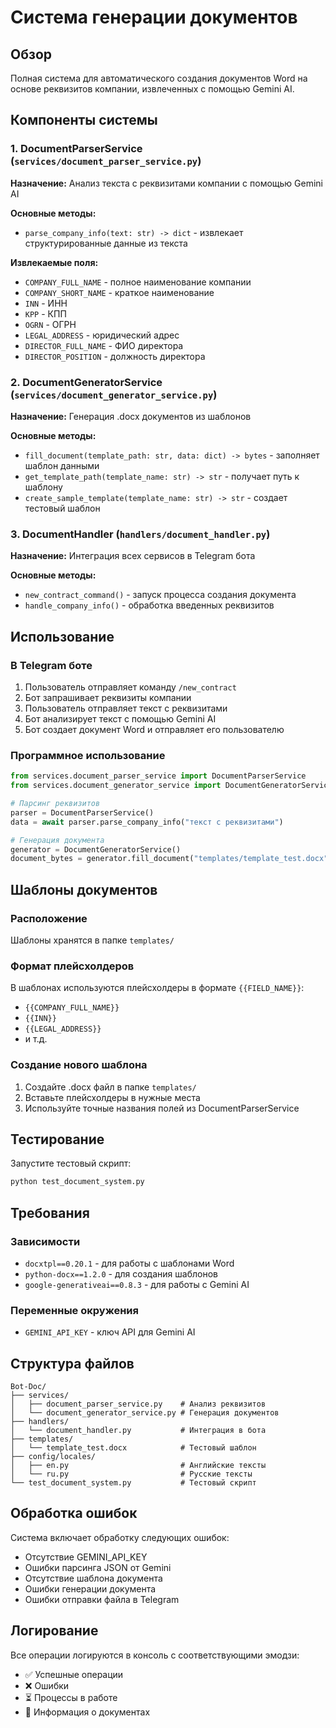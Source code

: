# Система генерации документов

## Обзор

Полная система для автоматического создания документов Word на основе реквизитов компании, извлеченных с помощью Gemini AI.

## Компоненты системы

### 1. DocumentParserService (`services/document_parser_service.py`)

**Назначение:** Анализ текста с реквизитами компании с помощью Gemini AI

**Основные методы:**
- `parse_company_info(text: str) -> dict` - извлекает структурированные данные из текста

**Извлекаемые поля:**
- `COMPANY_FULL_NAME` - полное наименование компании
- `COMPANY_SHORT_NAME` - краткое наименование
- `INN` - ИНН
- `KPP` - КПП
- `OGRN` - ОГРН
- `LEGAL_ADDRESS` - юридический адрес
- `DIRECTOR_FULL_NAME` - ФИО директора
- `DIRECTOR_POSITION` - должность директора

### 2. DocumentGeneratorService (`services/document_generator_service.py`)

**Назначение:** Генерация .docx документов из шаблонов

**Основные методы:**
- `fill_document(template_path: str, data: dict) -> bytes` - заполняет шаблон данными
- `get_template_path(template_name: str) -> str` - получает путь к шаблону
- `create_sample_template(template_name: str) -> str` - создает тестовый шаблон

### 3. DocumentHandler (`handlers/document_handler.py`)

**Назначение:** Интеграция всех сервисов в Telegram бота

**Основные методы:**
- `new_contract_command()` - запуск процесса создания документа
- `handle_company_info()` - обработка введенных реквизитов

## Использование

### В Telegram боте

1. Пользователь отправляет команду `/new_contract`
2. Бот запрашивает реквизиты компании
3. Пользователь отправляет текст с реквизитами
4. Бот анализирует текст с помощью Gemini AI
5. Бот создает документ Word и отправляет его пользователю

### Программное использование

```python
from services.document_parser_service import DocumentParserService
from services.document_generator_service import DocumentGeneratorService

# Парсинг реквизитов
parser = DocumentParserService()
data = await parser.parse_company_info("текст с реквизитами")

# Генерация документа
generator = DocumentGeneratorService()
document_bytes = generator.fill_document("templates/template_test.docx", data)
```

## Шаблоны документов

### Расположение
Шаблоны хранятся в папке `templates/`

### Формат плейсхолдеров
В шаблонах используются плейсхолдеры в формате `{{FIELD_NAME}}`:
- `{{COMPANY_FULL_NAME}}`
- `{{INN}}`
- `{{LEGAL_ADDRESS}}`
- и т.д.

### Создание нового шаблона
1. Создайте .docx файл в папке `templates/`
2. Вставьте плейсхолдеры в нужные места
3. Используйте точные названия полей из DocumentParserService

## Тестирование

Запустите тестовый скрипт:
```bash
python test_document_system.py
```

## Требования

### Зависимости
- `docxtpl==0.20.1` - для работы с шаблонами Word
- `python-docx==1.2.0` - для создания шаблонов
- `google-generativeai==0.8.3` - для работы с Gemini AI

### Переменные окружения
- `GEMINI_API_KEY` - ключ API для Gemini AI

## Структура файлов

```
Bot-Doc/
├── services/
│   ├── document_parser_service.py    # Анализ реквизитов
│   └── document_generator_service.py # Генерация документов
├── handlers/
│   └── document_handler.py           # Интеграция в бота
├── templates/
│   └── template_test.docx            # Тестовый шаблон
├── config/locales/
│   ├── en.py                         # Английские тексты
│   └── ru.py                         # Русские тексты
└── test_document_system.py           # Тестовый скрипт
```

## Обработка ошибок

Система включает обработку следующих ошибок:
- Отсутствие GEMINI_API_KEY
- Ошибки парсинга JSON от Gemini
- Отсутствие шаблона документа
- Ошибки генерации документа
- Ошибки отправки файла в Telegram

## Логирование

Все операции логируются в консоль с соответствующими эмодзи:
- ✅ Успешные операции
- ❌ Ошибки
- ⏳ Процессы в работе
- 📄 Информация о документах
